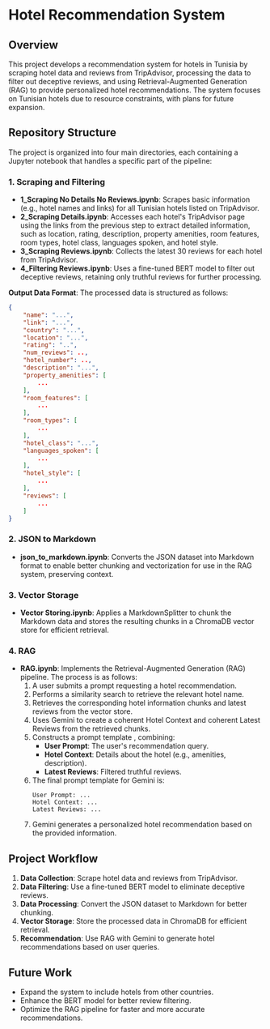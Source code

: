 
# Hotel Recommendation System

## Overview
This project develops a recommendation system for hotels in Tunisia by scraping hotel data and reviews from TripAdvisor, processing the data to filter out deceptive reviews, and using Retrieval-Augmented Generation (RAG) to provide personalized hotel recommendations. The system focuses on Tunisian hotels due to resource constraints, with plans for future expansion.

## Repository Structure
The project is organized into four main directories, each containing a Jupyter notebook that handles a specific part of the pipeline:

### 1. Scraping and Filtering
- **1_Scraping No Details No Reviews.ipynb**: Scrapes basic information (e.g., hotel names and links) for all Tunisian hotels listed on TripAdvisor.
- **2_Scraping Details.ipynb**: Accesses each hotel's TripAdvisor page using the links from the previous step to extract detailed information, such as location, rating, description, property amenities, room features, room types, hotel class, languages spoken, and hotel style.
- **3_Scraping Reviews.ipynb**: Collects the latest 30 reviews for each hotel from TripAdvisor.
- **4_Filtering Reviews.ipynb**: Uses a fine-tuned BERT model to filter out deceptive reviews, retaining only truthful reviews for further processing.

**Output Data Format**:
The processed data is structured as follows:
```json
{
    "name": "...",
    "link": "...",
    "country": "...",
    "location": "...",
    "rating": "..",
    "num_reviews": ..,
    "hotel_number": ..,
    "description": "...",
    "property_amenities": [
        ...
    ],
    "room_features": [
        ...
    ],
    "room_types": [
        ...
    ],
    "hotel_class": "...",
    "languages_spoken": [
        ...
    ],
    "hotel_style": [
        ...
    ],
    "reviews": [
        ...
    ]
}
```

### 2. JSON to Markdown
- **json_to_markdown.ipynb**: Converts the JSON dataset into Markdown format to enable better chunking and vectorization for use in the RAG system, preserving context.

### 3. Vector Storage
- **Vector Storing.ipynb**: Applies a MarkdownSplitter to chunk the Markdown data and stores the resulting chunks in a ChromaDB vector store for efficient retrieval.

### 4. RAG
- **RAG.ipynb**: Implements the Retrieval-Augmented Generation (RAG) pipeline. The process is as follows:
  1. A user submits a prompt requesting a hotel recommendation.
  2. Performs a similarity search to retrieve the relevant hotel name.
  3. Retrieves the corresponding hotel information chunks and latest reviews from the vector store.
  4. Uses Gemini to create a coherent Hotel Context and coherent Latest Reviews from the retrieved chunks.
  5. Constructs a prompt template , combining:
     - **User Prompt**: The user's recommendation query.
     - **Hotel Context**: Details about the hotel (e.g., amenities, description).
     - **Latest Reviews**: Filtered truthful reviews.
  6. The final prompt template for Gemini is:
     ```
     User Prompt: ...
     Hotel Context: ...
     Latest Reviews: ...
     ```
  7. Gemini generates a personalized hotel recommendation based on the provided information.

## Project Workflow
1. **Data Collection**: Scrape hotel data and reviews from TripAdvisor.
2. **Data Filtering**: Use a fine-tuned BERT model to eliminate deceptive reviews.
3. **Data Processing**: Convert the JSON dataset to Markdown for better chunking.
4. **Vector Storage**: Store the processed data in ChromaDB for efficient retrieval.
5. **Recommendation**: Use RAG with Gemini to generate hotel recommendations based on user queries.

## Future Work
- Expand the system to include hotels from other countries.
- Enhance the BERT model for better review filtering.
- Optimize the RAG pipeline for faster and more accurate recommendations.

